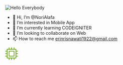 ![Hello Everybody](https://media.discordapp.net/attachments/833172097777795124/937179723879034951/welcome.png?width=874&height=427)
- 👋 Hi, I’m @NoriAlafa
- 👀 I’m interested in Mobile App
- 🌱 I’m currently learning CODEIGNITER
- 💞️ I’m looking to collaborate on Web
- 📫 How to reach me erinrisnawati1922@gmail.com



<!---
NoriAlafa/NoriAlafa is a ✨ special ✨ repository because its `README.md` (this file) appears on your GitHub profile.
You can click the Preview link to take a look at your changes.
--->

<a href='https://docs.github.com/en/developers'><img src='https://raw.githubusercontent.com/acervenky/animated-github-badges/master/assets/devbadge.gif' width='40' height='40'></a> 



